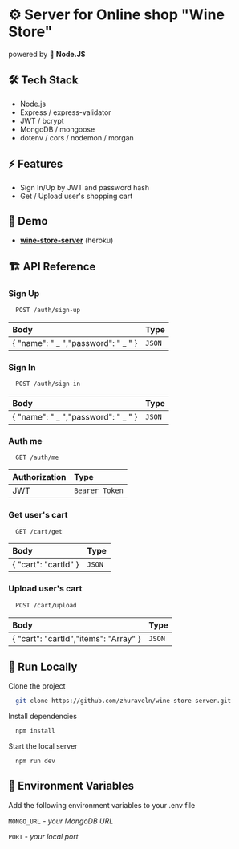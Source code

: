 # ⚙️ Server for Online shop "Wine Store"

powered by 💚 ****Node.JS****

## 🛠 Tech Stack

- Node.js
- Express / express-validator
- JWT / bcrypt
- MongoDB / mongoose
- dotenv / cors / nodemon / morgan

## ⚡️ Features

- Sign In/Up by JWT and password hash
- Get / Upload user's shopping cart

## 👀 Demo

- **[wine-store-server](https://wine-store-client.vercel.app/)** (heroku)

## 🏗 API Reference

### Sign Up

```bash
  POST /auth/sign-up
```

| Body                                | Type   |
| :---------------------------------- | :----- |
| { "name": " _ ","password": " _ " } | `JSON` |

### Sign In

```bash
  POST /auth/sign-in
```

| Body                                | Type   |
| :---------------------------------- | :----- |
| { "name": " _ ","password": " _ " } | `JSON` |

### Auth me

```bash
  GET /auth/me
```

| Authorization | Type           |
| :------------ | :------------- |
| JWT           | `Bearer Token` |

### Get user's cart

```bash
  GET /cart/get
```

| Body                 | Type   |
| :------------------- | :----- |
| { "cart": "cartId" } | `JSON` |

### Upload user's cart

```bash
  POST /cart/upload
```

| Body                                  | Type   |
| :------------------------------------ | :----- |
| { "cart": "cartId","items": "Array" } | `JSON` |

## 🚚 Run Locally

Clone the project

```bash
  git clone https://github.com/zhuraveln/wine-store-server.git
```

Install dependencies

```bash
  npm install
```

Start the local server

```bash
  npm run dev
```

## 🔐 Environment Variables

Add the following environment variables to your .env file

`MONGO_URL` - _your MongoDB URL_

`PORT` - _your local port_
